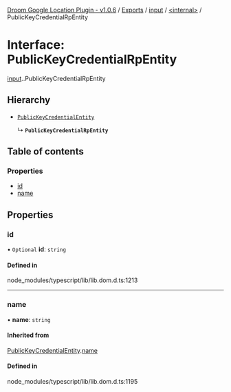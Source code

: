 [Droom Google Location Plugin - v1.0.6](../README.md) / [Exports](../modules.md) / [input](../modules/input.md) / [<internal\>](../modules/input._internal_.md) / PublicKeyCredentialRpEntity

# Interface: PublicKeyCredentialRpEntity

[input](../modules/input.md).[<internal>](../modules/input._internal_.md).PublicKeyCredentialRpEntity

## Hierarchy

- [`PublicKeyCredentialEntity`](input._internal_.PublicKeyCredentialEntity.md)

  ↳ **`PublicKeyCredentialRpEntity`**

## Table of contents

### Properties

- [id](input._internal_.PublicKeyCredentialRpEntity.md#id)
- [name](input._internal_.PublicKeyCredentialRpEntity.md#name)

## Properties

### id

• `Optional` **id**: `string`

#### Defined in

node_modules/typescript/lib/lib.dom.d.ts:1213

___

### name

• **name**: `string`

#### Inherited from

[PublicKeyCredentialEntity](input._internal_.PublicKeyCredentialEntity.md).[name](input._internal_.PublicKeyCredentialEntity.md#name)

#### Defined in

node_modules/typescript/lib/lib.dom.d.ts:1195
